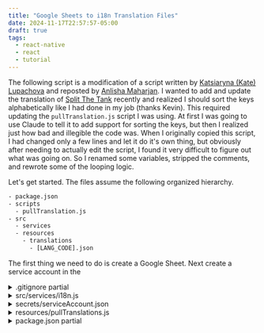 ```yaml
---
title: "Google Sheets to i18n Translation Files"
date: 2024-11-17T22:57:57-05:00
draft: true
tags:
  - react-native
  - react
  - tutorial
---
```


The following script is a modification of a script written by [Katsiaryna (Kate) Lupachova](https://ramonak.io/posts/react-native-internationalization) and reposted by [Anlisha Maharjan](https://anlisha.com.np/blog/automating-internationalization-with-google-spreadsheet-and-i18next/). I wanted to add and update the translation of [Split The Tank](https://www.splitthetank.com/) recently and realized I should sort the keys alphabetically like I had done in my job (thanks Kevin). This required updating the `pullTranslation.js` script I was using. At first I was going to use Claude to tell it to add support for sorting the keys, but then I realized just how bad and illegible the code was. When I originally copied this script, I had changed only a few lines and let it do it's own thing, but obviously after needing to actually edit the script, I found it very difficult to figure out what was going on. So I renamed some variables, stripped the comments, and rewrote some of the looping logic.

Let's get started. The files assume the following organized hierarchy.

```txt
- package.json
- scripts
  - pullTranslation.js
- src
  - services
  - resources
    - translations
      - [LANG_CODE].json
```

The first thing we need to do is create a Google Sheet. Next create a service account in the

<details><summary>.gitignore partial</summary>

We need to ignore the service account file we just downloaded.

```gitignore
# Custom
secrets/
```

</details>

<details><summary>src/services/i18n.js</summary>

Note that we are assuming a React project. If you're using something else replace `react-i18n` with the relevant package.

```sh
# Typical React project
pnpm add i18next react-i18next i18next-browser-languagedetector
# If using React Native
yarn add i18next react-i18next @os-team/i18next-react-native-language-detector
```

TODO: show i18next-browser-languagedetector

```js
import RNLanguageDetector from '@os-team/i18next-react-native-language-detector';
import i18n from 'i18next';
import { initReactI18next } from 'react-i18next';
import translations from '../../resources/translations';

// to get supported languages in the app, use `Object.keys(i18n.options.resources)`

const resources = {};

for (const lng in translations) {
  if (Object.hasOwnProperty.call(translations, lng)) {
    resources[lng] = { translations: translations[lng] };
  }
}

i18n
  .use(RNLanguageDetector)
  .use(initReactI18next)
  .init({
    // we init with resources
    compatibilityJSON: 'v3',
    resources,
    fallbackLng: 'en',
    debug: false,
    // have a common namespace used around the full app
    ns: ['translations'],
    defaultNS: 'translations',
    keySeparator: false, // we use content as keys
    interpolation: {
      escapeValue: false, // not needed for react!!
    },
    react: {
      useSuspense: false, //in case you have any suspense related errors
    },
  });

export default i18n;
```

</details>

<details><summary>secrets/serviceAccount.json</summary>

Your `serviceAccount.json` should have these fields.

```json
{
  "type": "service_account",
  "project_id": "REMOVED",
  "private_key_id": "REMOVED",
  "private_key": "-----BEGIN PRIVATE KEY-----\n
  REMOVED\n-----END PRIVATE KEY-----\n",
  "client_email": "ORG@PROJECT_ID.iam.gserviceaccount.com",
  "client_id": "NUMBERS",
  "auth_uri": "https://accounts.google.com/o/oauth2/auth",
  "token_uri": "https://oauth2.googleapis.com/token",
  "auth_provider_x509_cert_url": "https://www.googleapis.com/oauth2/v1/certs",
  "client_x509_cert_url": "LINK",
  "universe_domain": "googleapis.com"
}
```

</details>

<details><summary>resources/pullTranslations.js</summary>

```js
/**
 * Usage: run or set in package.json's script.translate `node scripts/pullTranslations.js`
 */
const { GoogleSpreadsheet } = require('google-spreadsheet');
const { JWT } = require('google-auth-library');
const secret = require('../secrets/serviceAccount.json');
const fs = require('fs');

const SHEET_ID = 'REPLACE_ME';
const TRANSLATIONS_DIR = 'resources/translations';

const serviceAccountAuth = new JWT({
  email: secret.client_email,
  key: secret.private_key,
  scopes: [
    'https://www.googleapis.com/auth/spreadsheets',
  ],
});

const doc = new GoogleSpreadsheet(SHEET_ID, serviceAccountAuth);

async function read() {
  console.log('downloading data...');
  await doc.loadInfo();
  const sheet = doc.sheetsByTitle.Sheet1;
  await sheet.loadHeaderRow();
  const colTitles = sheet.headerValues; // [string]
  const rows = await sheet.getRows({ limit: sheet.rowCount });
  console.log('parsing data...');
  const langCodes = colTitles.slice(1);

  const result = {}; // lang: {i18nKey: STRING}
  for (const langCode of langCodes) {
    result[langCode] = {};
  }

  for (const row of rows) {
    const i18nKey = row.get(colTitles[0]);
    if (i18nKey === undefined) {
      throw new Error(`${row.rowNumber} has empty i18nKey`);
    }
    for (const langKey of langCodes) {
      const value = row.get(langKey);
      if (value === '' || value === undefined) {
        throw new Error(`${i18nKey}.${langKey} is empty`);
      }
      result[langKey][i18nKey] = value;
    }
  }
  return result;
};

async function write(data) {
  for (const langCode of Object.keys(data)) {
    const langPath = `${TRANSLATIONS_DIR}/${langCode}.json`;
    console.log(`writing ${langCode} data to ${langPath}...`);
    fs.writeFile(
      langPath,
      JSON.stringify(data[langCode], Object.keys(data[langCode]).sort(), 2),
      err => {
        if (err) console.error(`writeFile error: ${err}`);
      }
    );
  }
};

read()
  .then(data => write(data))
  .then(() => console.log('done'))
  .catch(err => console.error(err));

```

</details>

<details><summary>package.json partial</summary>

```json
"scripts": {
  "translate": "node scripts/pullTranslations.js"
}
```

</details>